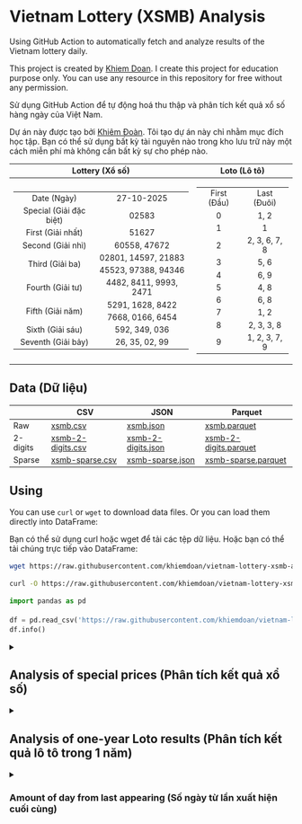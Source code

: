# Vietnam Lottery (XSMB) Analysis

Using GitHub Action to automatically fetch and analyze results of the Vietnam lottery daily.

This project is created by [Khiem Doan](https://github.com/khiemdoan). I create this project for education purpose only. You can use any resource in this repository for free without any permission.

Sử dụng GitHub Action để tự động hoá thu thập và phân tích kết quả xổ số hàng ngày của Việt Nam.

Dự án này được tạo bởi [Khiêm Đoàn](https://github.com/khiemdoan). Tôi tạo dự án này chỉ nhằm mục đích học tập. Bạn có thể sử dụng bất kỳ tài nguyên nào trong kho lưu trữ này một cách miễn phí mà không cần bất kỳ sự cho phép nào.

| Lottery (Xổ số) | Loto (Lô tô) |
| :------------: | :----------: |
| <table><tr><td>Date (Ngày)</td><td>27-10-2025</td></tr><tr><td>Special (Giải đặc biệt)</td><td>02583</td></tr><tr><td>First (Giải nhất)</td><td>51627</td></tr><tr><td>Second (Giải nhì)</td><td>60558, 47672</td></tr><tr><td rowspan="2">Third (Giải ba)</td><td>02801, 14597, 21883</td></tr><tr><td>45523, 97388, 94346</td></tr><tr><td>Fourth (Giải tư)</td><td>4482, 8411, 9993, 2471</td></tr><tr><td rowspan="2">Fifth (Giải năm)</td><td>5291, 1628, 8422</td></tr><tr><td>7668, 0166, 6454</td></tr><tr><td>Sixth (Giải sáu)</td><td>592, 349, 036</td></tr><tr><td>Seventh (Giải bảy)</td><td>26, 35, 02, 99</td></tr></table> | <table><tr><td>First (Đầu)</td><td>Last (Đuôi)</td></tr><tr><td>0</td><td>1, 2</td></tr><tr><td>1</td><td>1</td></tr><tr><td>2</td><td>2, 3, 6, 7, 8</td></tr><tr><td>3</td><td>5, 6</td></tr><tr><td>4</td><td>6, 9</td></tr><tr><td>5</td><td>4, 8</td></tr><tr><td>6</td><td>6, 8</td></tr><tr><td>7</td><td>1, 2</td></tr><tr><td>8</td><td>2, 3, 3, 8</td></tr><tr><td>9</td><td>1, 2, 3, 7, 9</td></tr></table> |

## Data (Dữ liệu)

|          | CSV | JSON | Parquet |
|----------|-----|------|---------|
| Raw      | [xsmb.csv](https://raw.githubusercontent.com/khiemdoan/vietnam-lottery-xsmb-analysis/refs/heads/main/data/xsmb.csv) | [xsmb.json](https://raw.githubusercontent.com/khiemdoan/vietnam-lottery-xsmb-analysis/refs/heads/main/data/xsmb.json) | [xsmb.parquet](https://raw.githubusercontent.com/khiemdoan/vietnam-lottery-xsmb-analysis/refs/heads/main/data/xsmb.parquet) |
| 2-digits | [xsmb-2-digits.csv](https://raw.githubusercontent.com/khiemdoan/vietnam-lottery-xsmb-analysis/refs/heads/main/data/xsmb-2-digits.csv) | [xsmb-2-digits.json](https://raw.githubusercontent.com/khiemdoan/vietnam-lottery-xsmb-analysis/refs/heads/main/data/xsmb-2-digits.json) | [xsmb-2-digits.parquet](https://raw.githubusercontent.com/khiemdoan/vietnam-lottery-xsmb-analysis/refs/heads/main/data/xsmb-2-digits.parquet) |
| Sparse   | [xsmb-sparse.csv](https://raw.githubusercontent.com/khiemdoan/vietnam-lottery-xsmb-analysis/refs/heads/main/data/xsmb-sparse.csv) | [xsmb-sparse.json](https://raw.githubusercontent.com/khiemdoan/vietnam-lottery-xsmb-analysis/refs/heads/main/data/xsmb-sparse.json) | [xsmb-sparse.parquet](https://raw.githubusercontent.com/khiemdoan/vietnam-lottery-xsmb-analysis/refs/heads/main/data/xsmb-sparse.parquet) |

## Using

You can use `curl` or `wget` to download data files. Or you can load them directly into DataFrame:

Bạn có thể sử dụng curl hoặc wget để tải các tệp dữ liệu. Hoặc bạn có thể tải chúng trực tiếp vào DataFrame:

```sh
wget https://raw.githubusercontent.com/khiemdoan/vietnam-lottery-xsmb-analysis/refs/heads/main/data/xsmb.csv
```

```sh
curl -O https://raw.githubusercontent.com/khiemdoan/vietnam-lottery-xsmb-analysis/refs/heads/main/data/xsmb-2-digits.csv
```

```python
import pandas as pd

df = pd.read_csv('https://raw.githubusercontent.com/khiemdoan/vietnam-lottery-xsmb-analysis/refs/heads/main/data/xsmb-sparse.csv')
df.info()
```

<details>
  <summary><h2>Analysis of special prices (Phân tích kết quả xổ số)</h2></summary>
  <h3>Amount of day from last appearing (Số ngày từ lần xuất hiện cuối cùng)</h3>

  ![Delta](images/special_delta.jpg)

  <h3>Top 10 amount of day from last appearing (Top 10 số lâu chưa xuất hiện)</h3>

  ![Delta top 10](images/special_delta_top_10.jpg)
</details>

<details>
  <summary><h2>Analysis of one-year Loto results (Phân tích kết quả lô tô trong 1 năm)</h2></summary>

  Max: 118. Min: 80.

  Mean: 97.47. Standard deviation: 9.09.

  <h3>Detail (Chi tiết)</h3>

  ![Detail](images/heatmap.jpg)

  <h3>Top 10</h3>

  ![Top 10](images/top-10.jpg)

  <h3>Distribution (Phân bổ)</h3>

  ![Distribution](images/distribution.jpg)
</details>

<details>
  <summary><h3>Amount of day from last appearing (Số ngày từ lần xuất hiện cuối cùng)</h2></summary>

  ![Delta](images/delta.jpg)

  <h3>Top 10 amount of day from last appearing (Top 10 số lâu chưa xuất hiện)</h3>

  ![Delta top 10](images/delta_top_10.jpg)
</details>